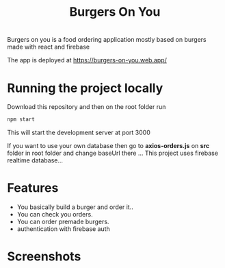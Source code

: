 <div align="center">
    <h1>Burgers On You<h1>
</div>

Burgers on you is a food ordering application mostly based on burgers made with react and firebase

The app is deployed at https://burgers-on-you.web.app/

# Running the project locally

Download this repository and then on the root folder run

```bash
npm start
```

This will start the development server at port 3000

If you want to use your own database then go to **axios-orders.js** on **src** folder in root folder and change baseUrl there ... This project uses firebase realtime database...

# Features
* You basically build a burger and order it..
* You can check you orders. 
* You can order premade burgers.
* authentication with firebase auth

# Screenshots